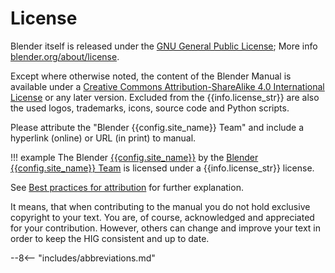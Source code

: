 # License

Blender itself is released under the [GNU General Public
License](http://www.gnu.org/licenses/gpl.html>); More info
[blender.org/about/license](https://www.blender.org/about/license/).

Except where otherwise noted, the content of the Blender Manual is available
under a [Creative Commons Attribution-ShareAlike 4.0 International
License](https://creativecommons.org/licenses/by-sa/4.0/>) or any later version.
Excluded from the {{info.license_str}} are also the used logos, trademarks,
icons, source code and Python scripts.

Please attribute the "Blender {{config.site_name}} Team" and include a hyperlink
(online) or URL (in print) to manual.

!!! example
    The Blender [{{config.site_name}}]({{config.site_url}}) by the [Blender
    {{config.site_name}}
    Team](https://developer.blender.org/project/profile/12/) is licensed under a
    {{info.license_str}} license.

See [Best practices for
attribution](https://wiki.creativecommons.org/wiki/Marking/Users) for further
explanation.

It means, that when contributing to the manual you do not hold exclusive
copyright to your text.  You are, of course, acknowledged and appreciated for
your contribution.  However, others can change and improve your text in order to
keep the HIG consistent and up to date.

<!-- If you have questions about the license, feel free to contact the Blender
Foundation: foundation (at) blender (dot) org -->

--8<-- "includes/abbreviations.md"